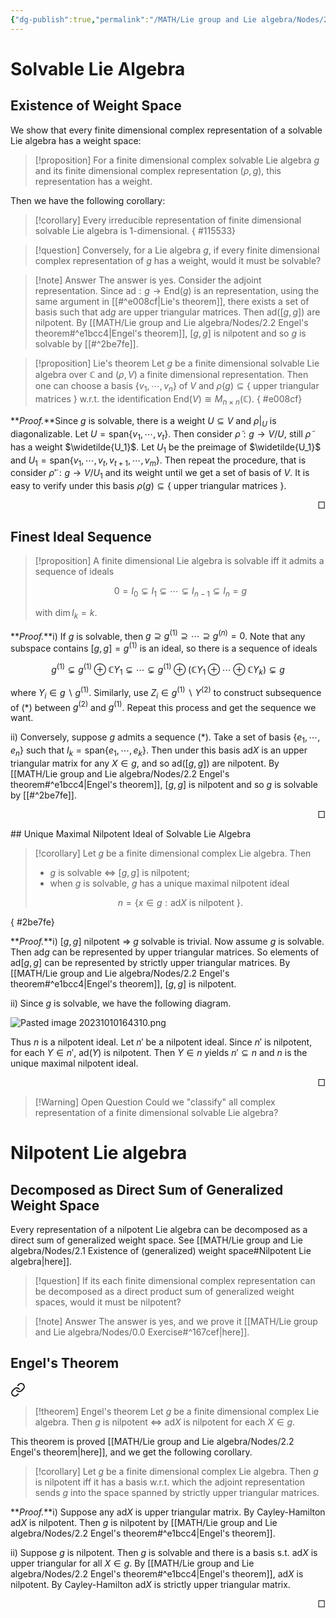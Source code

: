 ```yaml
---
{"dg-publish":true,"permalink":"/MATH/Lie group and Lie algebra/Nodes/2 Properties of solvable and nilpotent Lie algebra/","dgPassFrontmatter":true}
---
```


# Solvable Lie Algebra

## Existence of Weight Space

We show that every finite dimensional complex representation of a solvable Lie algebra has a weight space:


<div class="transclusion internal-embed is-loaded"><div class="markdown-embed">



> [!proposition]
>  For a finite dimensional complex solvable Lie algebra $g$ and its finite dimensional complex representation $(\rho,g)$, this representation has a weight.

</div></div>


Then we have the following corollary:

> [!corollary]
> Every irreducible representation of finite dimensional solvable Lie algebra is $1$-dimensional.
{ #115533}


> [!question] 
> Conversely, for a Lie algebra $g$, if every finite dimensional complex representation of $g$ has a weight, would it must be solvable? 

> [!note] Answer
> The answer is yes. Consider the adjoint representation. Since $\mathrm{ad}:g\to\mathrm{End}(g)$ is an representation, using the same argument in [[#^e008cf|Lie's theorem]], there exists a set of basis such that $\mathrm{ad}g$ are upper triangular matrices. Then $\mathrm{ad}([g,g])$ are nilpotent. By [[MATH/Lie group and Lie algebra/Nodes/2.2 Engel's theorem#^e1bcc4\|Engel's theorem]], $[g,g]$ is nilpotent and so $g$ is solvable by [[#^2be7fe]].

> [!proposition] Lie's theorem
> Let $g$ be a finite dimensional solvable Lie algebra over $\mathbb C$ and $(\rho,V)$ a finite dimensional representation. Then one can choose a basis $\{v_1,\cdots,v_n\}$ of $V$ and $\rho(g)\subseteq\{\text{ upper triangular matrices }\}$ w.r.t. the identification $\mathrm{End}(V)\cong M_{n\times n}(\mathbb C)$.
{ #e008cf}


**_Proof._**Since $g$ is solvable, there is a weight $U\subseteq V$ and $\rho|_U$ is diagonalizable. Let $U=\mathrm{span}\{v_1,\cdots,v_t\}$. Then consider $\tilde\rho:g\to V/U$, still $\tilde \rho$ has a weight $\widetilde{U_1}$.  Let $U_1$ be the preimage of $\widetilde{U_1}$ and $U_1=\mathrm{span}\{v_1,\cdots,v_t,v_{t+1},\cdots,v_m\}$. Then repeat the procedure, that is consider ${\tilde\rho}':g\to V/U_1$ and its weight until we get a set of basis of $V$. It is easy to verify under this basis $\rho(g)\subseteq\{\text{ upper triangular matrices }\}$. 
<p align="right">□</p>

## Finest Ideal Sequence

> [!proposition]
> A finite dimensional Lie algebra is solvable iff it admits a sequence of ideals 
> 
> $$0=I_0\subsetneq I_1\subsetneq\cdots\subsetneq I_{n-1}\subsetneq I_n=g\tag{*}$$
> 
> with $\dim I_k=k$.

**_Proof._**i) If $g$ is solvable, then $g\supseteq g^{(1)}\supseteq\cdots\supseteq g^{(n)}=0$. Note that any subspace contains $[g,g]=g^{(1)}$ is an ideal, so there is a sequence of ideals

$$g^{(1)}\subsetneq g^{(1)}\oplus\mathbb CY_1\subsetneq\cdots\subsetneq g^{(1)}\oplus (\mathbb CY_1\oplus\cdots\oplus\mathbb CY_k)\subsetneq g$$

where $Y_i\in g\backslash g^{(1)}$. Similarly, use $Z_i\in g^{(1)}\backslash Y^{(2)}$ to construct subsequence of $(*)$ between $g^{(2)}$ and $g^{(1)}$. Repeat this process and get the sequence we want.

ii) Conversely, suppose $g$ admits a sequence $(*)$. Take a set of basis $\{e_1,\cdots,e_n\}$ such that $I_k=\mathrm{span}\{e_1,\cdots,e_k\}$. Then under this basis $\mathrm{ad}X$ is an upper triangular matrix for any $X\in g$, and so $\mathrm{ad}([g,g])$ are nilpotent. By [[MATH/Lie group and Lie algebra/Nodes/2.2 Engel's theorem#^e1bcc4\|Engel's theorem]], $[g,g]$ is nilpotent and so $g$ is solvable by [[#^2be7fe]].
<p align="right">□</p>
## Unique Maximal Nilpotent Ideal of Solvable Lie Algebra

> [!corollary]
> Let $g$ be a finite dimensional complex Lie algebra. Then
> - $g$ is solvable $\iff$ $[g,g]$ is nilpotent;
> - when $g$ is solvable, $g$ has a unique maximal nilpotent ideal 
> 
> $$n=\{x\in g:\mathrm{ad}X\text{ is nilpotent }\}.$$
> 
>
{ #2be7fe}


**_Proof._**i) $[g,g]$ nilpotent $\Rightarrow$ $g$ solvable is trivial. Now assume $g$ is solvable. Then $\mathrm{ad}g$ can be represented by upper triangular matrices. So elements of $\mathrm{ad}[g,g]$ can be represented by strictly upper triangular matrices. By [[MATH/Lie group and Lie algebra/Nodes/2.2 Engel's theorem#^e1bcc4\|Engel's theorem]], $[g,g]$ is nilpotent.

ii) Since $g$ is solvable, we have the following diagram.

![Pasted image 20231010164310.png](/img/user/%E9%99%84%E4%BB%B6/Pasted%20image%2020231010164310.png)

Thus $n$ is a nilpotent ideal. Let $n'$ be a nilpotent ideal. Since $n'$ is nilpotent, for each $Y\in n'$, $\mathrm{ad}(Y)$ is nilpotent. Then $Y\in n$ yields $n'\subseteq n$ and $n$ is the unique maximal nilpotent ideal. <p align="right">□</p>


> [!Warning] Open Question
> Could we "classify" all complex representation of a finite dimensional solvable Lie algebra?

# Nilpotent Lie algebra

## Decomposed as Direct Sum of Generalized Weight Space

Every representation of a nilpotent Lie algebra can be decomposed as a direct sum of generalized weight space. See [[MATH/Lie group and Lie algebra/Nodes/2.1 Existence of (generalized) weight space#Nilpotent Lie algebra\|here]].

> [!question]
> If its each finite dimensional complex representation can be decomposed as a direct product sum of generalized weight spaces, would it must be nilpotent? 

> [!note] Answer
> The answer is yes, and we prove it [[MATH/Lie group and Lie algebra/Nodes/0.0 Exercise#^167cef\|here]].

## Engel's Theorem


<div class="transclusion internal-embed is-loaded"><a class="markdown-embed-link" href="/MATH/Lie group and Lie algebra/Nodes/2.2 Engel's theorem/#e1bcc4" aria-label="Open link"><svg xmlns="http://www.w3.org/2000/svg" width="24" height="24" viewBox="0 0 24 24" fill="none" stroke="currentColor" stroke-width="2" stroke-linecap="round" stroke-linejoin="round" class="svg-icon lucide-link"><path d="M10 13a5 5 0 0 0 7.54.54l3-3a5 5 0 0 0-7.07-7.07l-1.72 1.71"></path><path d="M14 11a5 5 0 0 0-7.54-.54l-3 3a5 5 0 0 0 7.07 7.07l1.71-1.71"></path></svg></a><div class="markdown-embed">



> [!theorem] Engel's theorem
> Let $g$ be a finite dimensional complex Lie algebra. Then $g$ is nilpotent $\iff$ $\mathrm{ad}X$ is nilpotent for each $X\in g$. 

</div></div>


This theorem is proved [[MATH/Lie group and Lie algebra/Nodes/2.2 Engel's theorem\|here]], and we get the following corollary.

> [!corollary]
> Let $g$ be a finite dimensional complex Lie algebra. Then $g$ is nilpotent iff it has a basis w.r.t. which the adjoint representation sends $g$ into the space spanned by strictly upper triangular matrices.

**_Proof._**i) Suppose any $\mathrm{ad}X$ is upper triangular matrix. By Cayley-Hamilton $\mathrm{ad}X$ is nilpotent. Then $g$ is nilpotent by [[MATH/Lie group and Lie algebra/Nodes/2.2 Engel's theorem#^e1bcc4\|Engel's theorem]]. 

ii) Suppose $g$ is nilpotent. Then $g$ is solvable and there is a basis s.t. $\mathrm{ad}X$ is upper triangular for all $X\in g$. By [[MATH/Lie group and Lie algebra/Nodes/2.2 Engel's theorem#^e1bcc4\|Engel's theorem]], $\mathrm{ad}X$ is nilpotent. By Cayley-Hamilton $\mathrm{ad}X$ is strictly upper triangular matrix. 
<p align="right">□</p>

